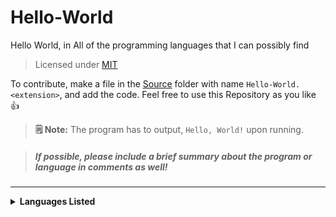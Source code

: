 # Hello-World
 Hello World, in All of the programming languages that I can possibly find 

> Licensed under [MIT](https://github.com/Spidermath/Hello-World/blob/main/LICENSE)<br>

To contribute, make a file in the [Source](https://github.com/Spidermath/Hello-World/tree/main/Source) folder with name `Hello-World.<extension>`, and add the code. Feel free to use this Repository as you like 👍 

> **🗒 Note:** The program has to output, `Hello, World!` upon running.

> ##### If possible, please include a brief summary about the program or language in comments as well!
<hr>
<details>
<summary><b>Languages Listed</b></summary>

<i>

- [C](https://github.com/SpiderMath/Hello-World/blob/main/Source/Hello-World.c)
- [C++](https://github.com/SpiderMath/Hello-World/blob/main/Source/Hello-World.cpp)
- [CoffeeScript](https://github.com/SpiderMath/Hello-World/blob/main/Source/Hello-World.coffee)
- [HTML](https://github.com/SpiderMath/Hello-World/blob/main/Source/Hello-World.html)
- [Java](https://github.com/SpiderMath/Hello-World/blob/main/Source/Hello-World.java)
- [JavaScript](https://github.com/SpiderMath/Hello-World/blob/main/Source/Hello-World.js)
- [Python](https://github.com/SpiderMath/Hello-World/blob/main/Source/Hello-World.py)
- [Rust](https://github.com/SpiderMath/Hello-World/blob/main/Source/Hello-World.rs)
- [Shell Script](https://github.com/SpiderMath/Hello-World/blob/main/Source/Hello-World.sh)
- [TypeScript](https://github.com/SpiderMath/Hello-World/blob/main/Source/Hello-World.ts)

</i>
</details>